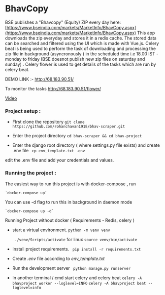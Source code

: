 # BhavCopy 

BSE publishes a "Bhavcopy" (Equity) ZIP every day here: [https://www.bseindia.com/markets/MarketInfo/BhavCopy.aspx](https://www.bseindia.com/markets/MarketInfo/BhavCopy.aspx)
This app downloads the zip everyday and stores it in a redis cache. The stored data can be searched and filtered using the UI which is made with Vue.js.
Celery beat is being used to perform the task of downloading and processing the zip file in background (asyncronously ) in the scheduled time i.e 18.00 IST - monday to friday (BSE doesnot publish new zip files on saturday and sunday) .
Celery flower is used to get details of the tasks which are run by celery beat.

DEMO LINK  :- 
http://68.183.90.51/

To monitor the tasks
http://68.183.90.51/flower/

[Video](https://user-images.githubusercontent.com/25792843/115996549-5ec1cc00-a5fd-11eb-983d-823b74b7cc39.mp4)



### Project setup :
- FIrst clone the repository
	`git clone https://github.com/rohanchavan1918/bhav-scraper.git`
	
- Enter the project directory
	`cd bhav-scraper && cd bhav-project`
	
- Enter the django root directory ( where settings.py file exists) and create .env file
	` cp env_template.txt .env`
	
edit the .env file and add your credentials and values.
	
### Running the project :
The easiest way to run this project is with docker-compose , run

	`docker-compose up`
	
You can use -d flag to run this in background in daemon mode
	
	`docker-compose up -d`
 
Running Project without docker ( Requirements - Redis, celery )

- start a virtual environment.
		` python -m venv venv `

	` ./venv/Scripts/activate` for linux `source venv/bin/activate`
- Install project requirements.
		` pip install -r requirements.txt`
- Create *.env* file according to *env_template.txt* 
- Run the development server 
		` python manage.py runserver`
- In another terminal / cmd start celery and celery beat
		` celery -A bhavproject worker --loglevel=INFO `
		` celery -A bhavproject beat --loglevel=info `
		
